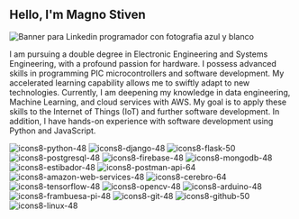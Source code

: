 ## Hello, I'm Magno Stiven

![Banner para Linkedin programador con fotografia azul y blanco](https://github.com/Magno-12/Magno-12/assets/66977118/8477fdf5-b24a-4afd-93a6-cd5d759446e4)


I am pursuing a double degree in Electronic Engineering and Systems Engineering, with a profound passion for hardware. I possess advanced skills in programming PIC microcontrollers and software development. My accelerated learning capability allows me to swiftly adapt to new technologies. Currently, I am deepening my knowledge in data engineering, Machine Learning, and cloud services with AWS. My goal is to apply these skills to the Internet of Things (IoT) and further software development. In addition, I have hands-on experience with software development using Python and JavaScript.

![icons8-python-48](https://github.com/Magno-12/Magno-12/assets/66977118/0ab42750-365f-4705-805a-d1b84cac18f3)
![icons8-django-48](https://github.com/Magno-12/Magno-12/assets/66977118/2cb8b854-c571-4d6b-90b9-c26ac1249a2b)
![icons8-flask-50](https://github.com/Magno-12/Magno-12/assets/66977118/83a36252-ed06-45cd-84a3-f801d81d285c)
![icons8-postgresql-48](https://github.com/Magno-12/Magno-12/assets/66977118/a097677b-4089-41de-830f-77fc8821052b)
![icons8-firebase-48](https://github.com/Magno-12/Magno-12/assets/66977118/9a15354a-c003-4a96-99d0-11cf57e61661)
![icons8-mongodb-48](https://github.com/Magno-12/Magno-12/assets/66977118/13e21d69-c5f6-48b6-afde-906bd920d308)
![icons8-estibador-48](https://github.com/Magno-12/Magno-12/assets/66977118/d95695b4-9d85-49a2-a675-d04d90e0bca3)
![icons8-postman-api-64](https://github.com/Magno-12/Magno-12/assets/66977118/133fbf55-90c7-4943-a8bf-ef0a0f5bbe46)
![icons8-amazon-web-services-48](https://github.com/Magno-12/Magno-12/assets/66977118/f1ca6fc2-5ca9-4e50-b735-5b0e40eae805)
![icons8-cerebro-64](https://github.com/Magno-12/Magno-12/assets/66977118/4f65d44e-017e-42ea-887f-cb79948b6e48)
![icons8-tensorflow-48](https://github.com/Magno-12/Magno-12/assets/66977118/b1a9582e-d312-4585-815d-f19f616f34af)
![icons8-opencv-48](https://github.com/Magno-12/Magno-12/assets/66977118/4a6c7c21-c92a-4647-8fab-57fb50b51e7c)
![icons8-arduino-48](https://github.com/Magno-12/Magno-12/assets/66977118/c2a14a73-1def-40a2-925c-89a52a02dd79)
![icons8-frambuesa-pi-48](https://github.com/Magno-12/Magno-12/assets/66977118/a7d602fb-a199-4663-8d0c-5808a65dd6e1)
![icons8-git-48](https://github.com/Magno-12/Magno-12/assets/66977118/a7ac627a-a813-429a-9e6e-260808157127)
![icons8-github-50](https://github.com/Magno-12/Magno-12/assets/66977118/049ea373-5035-48da-8c8b-c49e4140a77b)
![icons8-linux-48](https://github.com/Magno-12/Magno-12/assets/66977118/53d094e7-7cae-4b83-9ee5-17fb37e120e2)

<!---
Magno-12/Magno-12 is a ✨ special ✨ repository because its `README.md` (this file) appears on your GitHub profile.
You can click the Preview link to take a look at your changes.
--->

